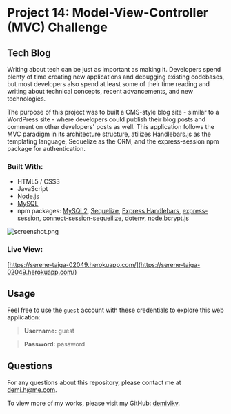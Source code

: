 # Project 14: Model-View-Controller (MVC) Challenge
## Tech Blog
Writing about tech can be just as important as making it. Developers spend plenty of time creating new applications and debugging existing codebases, but most developers also spend at least some of their time reading and writing about technical concepts, recent advancements, and new technologies.

The purpose of this project was to built a CMS-style blog site - similar to a WordPress site - where developers could publish their blog posts and comment on other developers' posts as well. This application follows the MVC paradigm in its architecture structure, atilizes Handlebars.js as the templating language, Sequelize as the ORM, and the express-session npm package for authentication.

### Built With:
- HTML5 / CSS3
- JavaScript
- [Node.js](https://nodejs.org/en/)
- [MySQL](https://dev.mysql.com/doc/)
- npm packages: [MySQL2](https://github.com/sidorares/node-mysql2#readme), [Sequelize](https://sequelize.org/), [Express Handlebars](https://github.com/express-handlebars/express-handlebars), [express-session](https://github.com/expressjs/session#readme), [connect-session-sequeilize](https://github.com/mweibel/connect-session-sequelize), [dotenv](https://github.com/motdotla/dotenv#readme), [node.bcrypt.js](https://github.com/kelektiv/node.bcrypt.js#readme)

![screenshot.png](/../main/assets/images/screenshot.png)

### Live View:
[https://serene-taiga-02049.herokuapp.com/](https://serene-taiga-02049.herokuapp.com/)

## Usage
Feel free to use the `guest` account with these credentials to explore this web application:

> **Username:** guest

> **Password:** password

## Questions
For any questions about this repository, please contact me at [demi.h@me.com](mailto:demi.h@me.com).

To view more of my works, please visit my GitHub: [demivlkv](https://github.com/demivlkv).